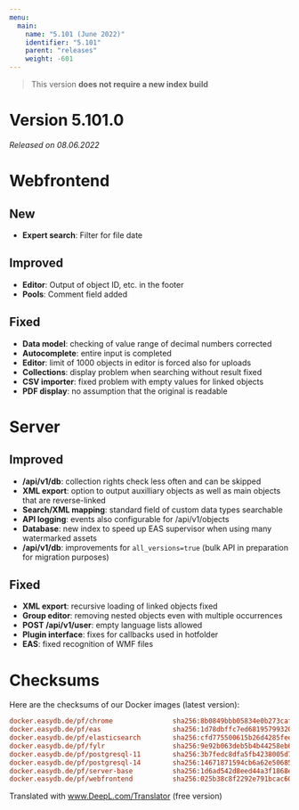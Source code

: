 ```yaml
---
menu:
  main:
    name: "5.101 (June 2022)"
    identifier: "5.101"
    parent: "releases"
    weight: -601
---
```


> This version **does not require a new index build**

# Version 5.101.0

*Released on 08.06.2022*

# Webfrontend

## New

* **Expert search**: Filter for file date

## Improved

* **Editor**: Output of object ID, etc. in the footer
* **Pools**: Comment field added

## Fixed

* **Data model**: checking of value range of decimal numbers corrected
* **Autocomplete**: entire input is completed
* **Editor**: limit of 1000 objects in editor is forced also for uploads
* **Collections**: display problem when searching without result fixed
* **CSV importer**: fixed problem with empty values for linked objects
* **PDF display**: no assumption that the original is readable

# Server

## Improved

* **/api/v1/db**: collection rights check less often and can be skipped
* **XML export**: option to output auxilliary objects as well as main objects that are reverse-linked
* **Search/XML mapping**: standard field of custom data types searchable
* **API logging**: events also configurable for /api/v1/objects
* **Database**: new index to speed up EAS supervisor when using many watermarked assets
* **/api/v1/db**: improvements for `all_versions=true` (bulk API in preparation for migration purposes)

## Fixed

* **XML export**: recursive loading of linked objects fixed
* **Group editor**: removing nested objects even with multiple occurrences
* **POST /api/v1/user**: empty language lists allowed
* **Plugin interface**: fixes for callbacks used in hotfolder
* **EAS**: fixed recognition of WMF files

# Checksums

Here are the checksums of our Docker images (latest version): 

```ini
docker.easydb.de/pf/chrome               sha256:8b0849bbb05834e0b273caf2d345f3635b7b61c74bc571960a5b70e5042ff869
docker.easydb.de/pf/eas                  sha256:1d78dbffc7ed68195799320876b86bb005840cc5c4ba99db9c05a95572d76c9b
docker.easydb.de/pf/elasticsearch        sha256:cfd775500615b26d4285fee1ff1914a85b51b4c54ed65972f92576cf212f66f0
docker.easydb.de/pf/fylr                 sha256:9e92b063deb5b4b44258eb669392fe6f4165e55e6fc4fad312037e72d04af8aa
docker.easydb.de/pf/postgresql-11        sha256:3b7fedc8dfa5fb4238005d7e859ec1e0b13173854b8a84490b2b9d0f20e60494
docker.easydb.de/pf/postgresql-14        sha256:14671871594cb6a62e506852ee3339e93d02c808918ee860f602f675d251c53d
docker.easydb.de/pf/server-base          sha256:1d6ad542d8eed44a3f1868ea5a4db01e52777957871d789e022c79a488f1c004
docker.easydb.de/pf/webfrontend          sha256:025b38c8f2292e791bcac6052b45c45c54eaf6a1ddea8c1cd47b9bbb6a7085c7
```

Translated with www.DeepL.com/Translator (free version)
